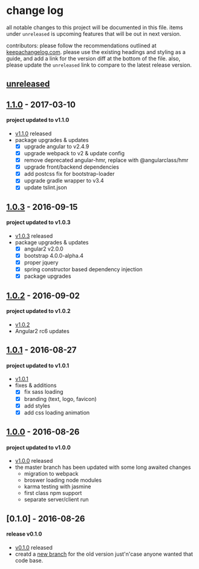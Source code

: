 # change log
all notable changes to this project will be documented in this file. items under `unreleased` is upcoming features that will be out in next version.

contributors: please follow the recommendations outlined at [keepachangelog.com](http://keepachangelog.com/). please use the existing headings and styling as a guide, and add a link for the version diff at the bottom of the file. also, please update the `unreleased` link to compare to the latest release version.
## [unreleased]

## [1.1.0] - 2017-03-10
#### project updated to v1.1.0
- [v1.1.0](https://github.com/borysn/spring-boot-angular2/releases/tag/1.1.0) released
- package upgrades & updates
    - [x] upgrade angular to v2.4.9
    - [x] upgrade webpack to v2 & update config
    - [x] remove deprecated angular-hmr, replace with @angularclass/hmr
    - [x] upgrade front/backend dependencies
    - [x] add postcss fix for bootstrap-loader
    - [x] upgrade gradle wrapper to v3.4
    - [x] update tslint.json

## [1.0.3] - 2016-09-15
#### project updated to v1.0.3
- [v1.0.3](https://github.com/borysn/spring-boot-angular2/releases/tag/1.0.3) released
- package upgrades & updates
    - [x] angular2 v2.0.0
    - [x] bootstrap 4.0.0-alpha.4
    - [x] proper jquery
    - [x] spring constructor based dependency injection
    - [x] package upgrades

## [1.0.2] - 2016-09-02
#### project updated to v1.0.2
- [v1.0.2](https://github.com/borysn/spring-boot-angular2/releases/tag/1.0.2)
- Angular2 rc6 updates

## [1.0.1] - 2016-08-27
#### project updated to v1.0.1
- [v1.0.1](https://github.com/borysn/spring-boot-angular2/releases/tag/1.0.1)
- fixes & additions
    - [x] fix sass loading
    - [x] branding (text, logo, favicon)
    - [x] add styles
    - [x] add css loading animation

## [1.0.0] - 2016-08-26
#### project updated to v1.0.0
- [v1.0.0](https://github.com/borysn/spring-boot-angular2/releases/tag/1.0.0) released
- the master branch has been updated with some long awaited changes
    - migration to webpack
    - broswer loading node modules
    - karma testing with jasmine
    - first class npm support
    - separate server/client run

## [0.1.0] - 2016-08-26
#### release v0.1.0
- [v0.1.0](https://github.com/borysn/spring-boot-angular2/releases/tag/0.1.0) released
- creatd a [new branch](https://github.com/borysn/spring-boot-angular2/tree/old-version) for the old version just'n'case anyone wanted that code base.
    
[Unreleased]: https://github.com/borysn/spring-boot-angular2/compare/1.1.0...master
[1.1.0]: https://github.com/borysn/spring-boot-angular2/compare/1.0.3...1.1.0
[1.0.3]: https://github.com/borysn/spring-boot-angular2/compare/1.0.2...1.0.3
[1.0.2]: https://github.com/borysn/spring-boot-angular2/compare/1.0.1...1.0.2
[1.0.1]: https://github.com/borysn/spring-boot-angular2/compare/1.0.0...1.0.1
[1.0.0]: https://github.com/borysn/spring-boot-angular2/compare/0.1.0...1.0.0

